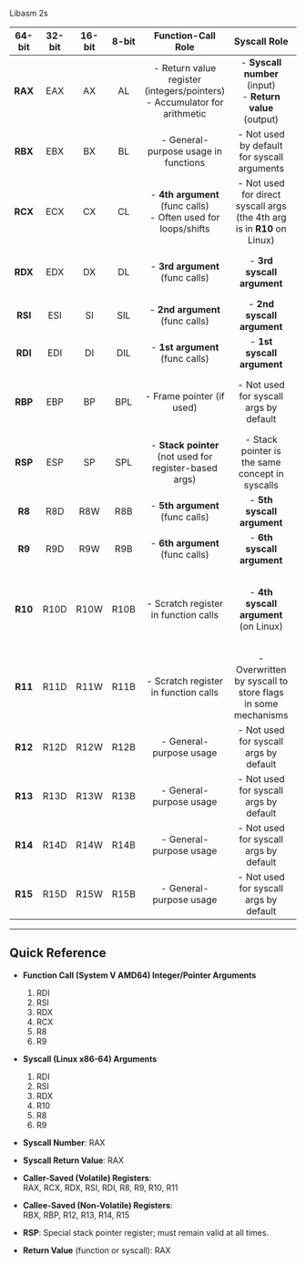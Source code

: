 Libasm 2s

| **64-bit** | **32-bit** | **16-bit** | **8-bit** |                            **Function-Call Role**                            |                            **Syscall Role**                             |       **Save Convention**       | **Additional Notes**                                                                                                    |
|:----------:|:----------:|:----------:|:---------:|:----------------------------------------------------------------------------:|:-----------------------------------------------------------------------:|:-------------------------------:|:------------------------------------------------------------------------------------------------------------------------|
|  **RAX**   |    EAX     |     AX     |    AL     | - Return value register (integers/pointers)<br/>- Accumulator for arithmetic |      - **Syscall number** (input)<br/>- **Return value** (output)       |   **Caller-saved** (volatile)   | Often used for multiplication/division (high part with RDX). Overwritten by syscalls.                                   |
|  **RBX**   |    EBX     |     BX     |    BL     |                     - General-purpose usage in functions                     |               - Not used by default for syscall arguments               | **Callee-saved** (non-volatile) | Must be restored by callee if used.                                                                                     |
|  **RCX**   |    ECX     |     CX     |    CL     |      - **4th argument** (func calls)<br/>- Often used for loops/shifts       | - Not used for direct syscall args (the 4th arg is in **R10** on Linux) |   **Caller-saved** (volatile)   | Overwritten by most calls; store if you need its value preserved.                                                       |
|  **RDX**   |    EDX     |     DX     |    DL     |                       - **3rd argument** (func calls)                        |                       - **3rd syscall argument**                        |   **Caller-saved** (volatile)   | High half of results in 128-bit multiply/div instructions with RAX.                                                     |
|  **RSI**   |    ESI     |     SI     |    SIL    |                       - **2nd argument** (func calls)                        |                       - **2nd syscall argument**                        |   **Caller-saved** (volatile)   | Source pointer for string ops (`MOVS`, `LODS`).                                                                         |
|  **RDI**   |    EDI     |     DI     |    DIL    |                       - **1st argument** (func calls)                        |                       - **1st syscall argument**                        |   **Caller-saved** (volatile)   | Destination pointer for string ops (`MOVS`, `STOS`).                                                                    |
|  **RBP**   |    EBP     |     BP     |    BPL    |                          - Frame pointer (if used)                           |                 - Not used for syscall args by default                  | **Callee-saved** (non-volatile) | Often used to maintain stack frames; must be restored if used as GP register.                                           |
|  **RSP**   |    ESP     |     SP     |    SPL    |            - **Stack pointer** (not used for register-based args)            |             - Stack pointer is the same concept in syscalls             |        *(Special role)*         | Must always point to valid stack location. Not freely used for general-purpose.                                         |
|   **R8**   |    R8D     |    R8W     |    R8B    |                       - **5th argument** (func calls)                        |                       - **5th syscall argument**                        |   **Caller-saved** (volatile)   | Additional scratch register.                                                                                            |
|   **R9**   |    R9D     |    R9W     |    R9B    |                       - **6th argument** (func calls)                        |                       - **6th syscall argument**                        |   **Caller-saved** (volatile)   | Additional scratch register.                                                                                            |
|  **R10**   |    R10D    |    R10W    |   R10B    |                     - Scratch register in function calls                     |                  - **4th syscall argument** (on Linux)                  |   **Caller-saved** (volatile)   | Often used for preserving RCX across syscalls (since RCX is used for the return address in `syscall` instruction).      |
|  **R11**   |    R11D    |    R11W    |   R11B    |                     - Scratch register in function calls                     |       - Overwritten by syscall to store flags in some mechanisms        |   **Caller-saved** (volatile)   | Caller must save it if it wants to keep its value around a syscall. Also used for saving flags on `SYSENTER`/`SYSCALL`. |
|  **R12**   |    R12D    |    R12W    |   R12B    |                           - General-purpose usage                            |                 - Not used for syscall args by default                  | **Callee-saved** (non-volatile) | Must be preserved if used.                                                                                              |
|  **R13**   |    R13D    |    R13W    |   R13B    |                           - General-purpose usage                            |                 - Not used for syscall args by default                  | **Callee-saved** (non-volatile) | Must be preserved if used.                                                                                              |
|  **R14**   |    R14D    |    R14W    |   R14B    |                           - General-purpose usage                            |                 - Not used for syscall args by default                  | **Callee-saved** (non-volatile) | Must be preserved if used.                                                                                              |
|  **R15**   |    R15D    |    R15W    |   R15B    |                           - General-purpose usage                            |                 - Not used for syscall args by default                  | **Callee-saved** (non-volatile) | Must be preserved if used.                                                                                              |

---

## Quick Reference

- **Function Call (System V AMD64) Integer/Pointer Arguments**
    1. RDI
    2. RSI
    3. RDX
    4. RCX
    5. R8
    6. R9

- **Syscall (Linux x86-64) Arguments**
    1. RDI
    2. RSI
    3. RDX
    4. R10
    5. R8
    6. R9

- **Syscall Number**: RAX
- **Syscall Return Value**: RAX

- **Caller-Saved (Volatile) Registers**:  
  RAX, RCX, RDX, RSI, RDI, R8, R9, R10, R11

- **Callee-Saved (Non-Volatile) Registers**:  
  RBX, RBP, R12, R13, R14, R15

- **RSP**: Special stack pointer register; must remain valid at all times.

- **Return Value** (function or syscall): RAX  
